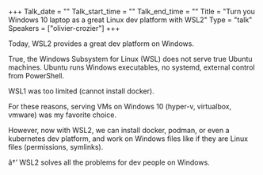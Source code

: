 +++
Talk_date = ""
Talk_start_time = ""
Talk_end_time = ""
Title = "Turn you Windows 10 laptop as a great Linux dev platform with WSL2"
Type = "talk"
Speakers = ["olivier-crozier"]
+++

Today, WSL2 provides a great dev platform on Windows.

True, the Windows Subsystem for Linux (WSL) does not serve true Ubuntu machines.
Ubuntu runs Windows executables, no systemd, external control from PowerShell.

WSL1 was too limited (cannot install docker).

For these reasons, serving VMs on Windows 10 (hyper-v, virtualbox, vmware) was my favorite choice.

However, now with WSL2, we can install docker, podman, or even a kubernetes dev platform,
and work on Windows files like if they are Linux files (permissions, symlinks).

â†’ WSL2 solves all the problems for dev people on Windows.